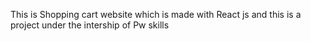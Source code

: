 This is Shopping cart website which is made with React js and this is a project under the intership of Pw skills
